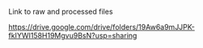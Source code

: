 Link to raw and processed files

https://drive.google.com/drive/folders/19Aw6a9mJJPK-fkIYWI158H19Mgvu9BsN?usp=sharing
